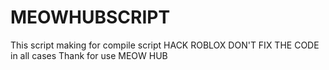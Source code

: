 # MEOWHUBSCRIPT
This script making for compile script HACK ROBLOX DON'T FIX THE CODE in all cases 
Thank for use MEOW HUB
